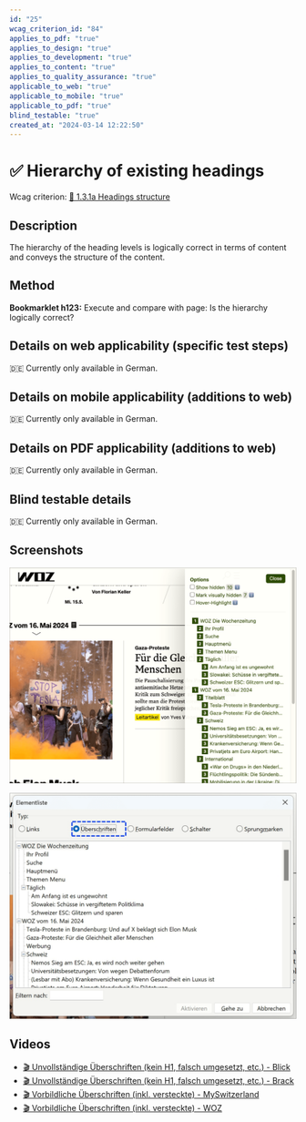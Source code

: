 ```yaml
---
id: "25"
wcag_criterion_id: "84"
applies_to_pdf: "true"
applies_to_design: "true"
applies_to_development: "true"
applies_to_content: "true"
applies_to_quality_assurance: "true"
applicable_to_web: "true"
applicable_to_mobile: "true"
applicable_to_pdf: "true"
blind_testable: "true"
created_at: "2024-03-14 12:22:50"
---
```


# ✅ Hierarchy of existing headings

Wcag criterion: [📜 1.3.1a Headings structure](..)

## Description

The hierarchy of the heading levels is logically correct in terms of content and conveys the structure of the content.

## Method

**Bookmarklet h123:** Execute and compare with page: Is the hierarchy logically correct?

## Details on web applicability (specific test steps)

🇩🇪 Currently only available in German.

## Details on mobile applicability (additions to web)

🇩🇪 Currently only available in German.

## Details on PDF applicability (additions to web)

🇩🇪 Currently only available in German.

## Blind testable details

🇩🇪 Currently only available in German.

## Screenshots

![Sehr detaillierte Überschriften-Hierarchie auf WOZ in h123](images/sehr-detaillierte-berschriften-hierarchie-auf-woz.png)

![Dieselbe Hierarchie in NVDA](images/dieselbe-hierarchie-in-nvda.png)

## Videos

- [🎬 Unvollständige Überschriften (kein H1, falsch umgesetzt, etc.) - Blick](/en/videos/unvollstandige-uberschriften-kein-h1-falsch-umgesetzt-etc-blick)
- [🎬 Unvollständige Überschriften (kein H1, falsch umgesetzt, etc.) - Brack](/en/videos/unvollstandige-uberschriften-kein-h1-falsch-umgesetzt-etc-brack)
- [🎬 Vorbildliche Überschriften (inkl. versteckte) - MySwitzerland](/en/videos/vorbildliche-uberschriften-inkl-versteckte-myswitzerland)
- [🎬 Vorbildliche Überschriften (inkl. versteckte) - WOZ](/en/videos/vorbildliche-uberschriften-inkl-versteckte-woz)